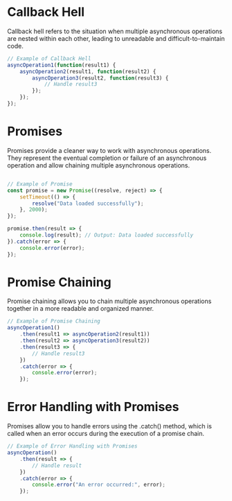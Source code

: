 
# Callback Hell

Callback hell refers to the situation when multiple asynchronous operations are nested within each other, leading to unreadable and difficult-to-maintain code.

```javascript
// Example of Callback Hell
asyncOperation1(function(result1) {
    asyncOperation2(result1, function(result2) {
        asyncOperation3(result2, function(result3) {
            // Handle result3
        });
    });
});

```


# Promises

Promises provide a cleaner way to work with asynchronous operations. They represent the eventual completion or failure of an asynchronous operation and allow chaining multiple asynchronous operations.

```javascript

// Example of Promise
const promise = new Promise((resolve, reject) => {
    setTimeout(() => {
        resolve("Data loaded successfully");
    }, 2000);
});

promise.then(result => {
    console.log(result); // Output: Data loaded successfully
}).catch(error => {
    console.error(error);
});

```

# Promise Chaining

Promise chaining allows you to chain multiple asynchronous operations together in a more readable and organized manner.

```javascript
// Example of Promise Chaining
asyncOperation1()
    .then(result1 => asyncOperation2(result1))
    .then(result2 => asyncOperation3(result2))
    .then(result3 => {
        // Handle result3
    })
    .catch(error => {
        console.error(error);
    });


```

# Error Handling with Promises

Promises allow you to handle errors using the .catch() method, which is called when an error occurs during the execution of a promise chain.

```javascript
// Example of Error Handling with Promises
asyncOperation()
    .then(result => {
        // Handle result
    })
    .catch(error => {
        console.error("An error occurred:", error);
    });

```
